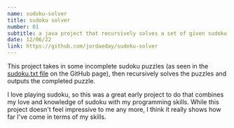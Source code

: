 ```yaml
---
name: sudoku-solver
title: sudoku solver
number: 01
subtitle: a java project that recursively solves a set of given sudoku puzzles
date: 12/06/22
link: https://github.com/jordaeday/sudoku-solver
---
```

This project takes in some incomplete sudoku puzzles (as seen in the <a href="https://github.com/jordaeday/sudoku-solver/blob/main/sudoku.txt">sudoku.txt file</a> on the GitHub page), then recursively solves the puzzles and outputs the completed puzzle.

I love playing sudoku, so this was a great early project to do that combines my love and knowledge of sudoku with my programming skills. While this project doesn't feel impressive to me any more, I think it really shows how far I've come in terms of my skills.